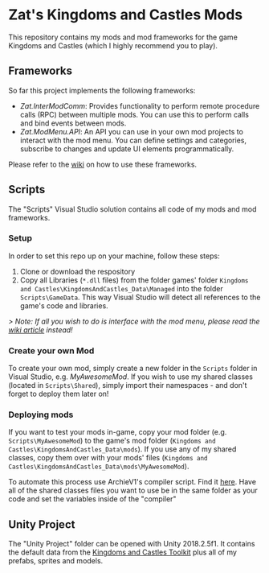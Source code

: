 # Zat's Kingdoms and Castles Mods

This repository contains my mods and mod frameworks for the game Kingdoms and Castles (which I highly recommend you to play).

## Frameworks

So far this project implements the following frameworks:

-   _Zat.InterModComm_: Provides functionality to perform remote procedure calls (RPC) between multiple mods. You can use this to perform calls and bind events between mods.
-   _Zat.ModMenu.API_: An API you can use in your own mod projects to interact with the mod menu. You can define settings and categories, subscribe to changes and update UI elements programmatically.

Please refer to the [wiki](https://github.com/LionShield/Kingdoms-and-Castles-Toolkit/wiki) on how to use these frameworks.

## Scripts

The "Scripts" Visual Studio solution contains all code of my mods and mod frameworks.

### Setup

In order to set this repo up on your machine, follow these steps:

1. Clone or download the respository
2. Copy all Libraries (`*.dll` files) from the folder games' folder `Kingdoms and Castles\KingdomsAndCastles_Data\Managed` into the folder `Scripts\GameData`. This way Visual Studio will detect all references to the game's code and libraries.

_> Note: If all you wish to do is interface with the mod menu, please read the [wiki article](https://github.com/LionShield/Kingdoms-and-Castles-Toolkit/wiki/2.2-%7C-ModMenu-by-Zat) instead!_

### Create your own Mod

To create your own mod, simply create a new folder in the `Scripts` folder in Visual Studio, e.g. _MyAwesomeMod_. If you wish to use my shared classes (located in `Scripts\Shared`), simply import their namespaces - and don't forget to deploy them later on!

### Deploying mods

If you want to test your mods in-game, copy your mod folder (e.g. `Scripts\MyAwesomeMod`) to the game's mod folder (`Kingdoms and Castles\KingdomsAndCastles_Data\mods`). If you use any of my shared classes, copy them over with your mods' files (`Kingdoms and Castles\KingdomsAndCastles_Data\mods\MyAwesomeMod`).
  
To automate this process use ArchieV1's compiler script. Find it [here](https://github.com/ArchieV1/KC_compiler).
Have all of the shared classes files you want to use be in the same folder as your code and set the variables inside of the "compiler"

## Unity Project

The "Unity Project" folder can be opened with Unity 2018.2.5f1. It contains the default data from the [Kingdoms and Castles Toolkit](https://github.com/mpeddicord/Kingdoms-and-Castles-Toolkit) plus all of my prefabs, sprites and models.

